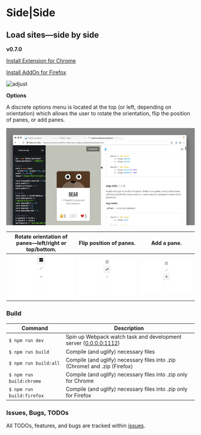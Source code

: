 Side|Side
==============

## Load sites—side by side

**v0.7.0**

[Install Extension for Chrome](https://chrome.google.com/webstore/detail/side-by-side/bobidkladfnoamglfgpnllbkhjlhjlfb)

[Install AddOn for Firefox](https://addons.mozilla.org/de/firefox/addon/side-side/)

![adjust](assets/side-by-side_chrome_adjust.gif)

**Options**

A discrete options menu is located at the top (or left, depending on orientation) which allows the user to rotate the orientation, flip the position of panes, or add panes.

![options](assets/side-by-side_chrome_options.gif)

| Rotate orientation of panes—left/right or top/bottom.       | Flip position of panes.                              | Add a pane.                                        |
| :------------------------------------------------------------: | :----------------------------------------------------: | :--------------------------------------------------: |
| ![Orientation](assets/side-by-side_chrome_options_orientation-crop.png) | ![Flip](assets/side-by-side_chrome_options_flip-crop.png) | ![Add](assets/side-by-side_chrome_options_add-crop.png) |



### Build

| Command                   | Description                                                                             |
| ------------------------- | ----------------------------------------------------------------------------------------|
| `$ npm run dev`           | Spin up Webpack watch task and development server ([0.0.0.0:1112](http://0.0.0.0:1112)) |
| `$ npm run build`         | Compile (and uglify) necessary files                                                    |
| `$ npm run build:all`     | Compile (and uglify) necessary files into .zip (Chrome) and .zip (Firefox)              |
| `$ npm run build:chrome`  | Compile (and uglify) necessary files into .zip only for Chrome                          |
| `$ npm run build:firefox` | Compile (and uglify) necessary files into .zip only for Firefox                         |


### Issues, Bugs, TODOs

All TODOs, features, and bugs are tracked within [issues](https://github.com/frederickk/side-by-side/issues/).
